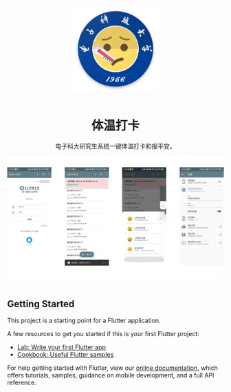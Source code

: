 

<div align="center">
<img align="center" src="./imgs/web_hi_res_512.png" alt="icon" height=200/>
<br/><br/>
<h1 align="center">体温打卡</h1>

电子科大研究生系统一键体温打卡和报平安。


<img align="center" src="./imgs/screenshot.png" alt="screenshot"/>
</div>

<br/>

## Getting Started

This project is a starting point for a Flutter application.

A few resources to get you started if this is your first Flutter project:

- [Lab: Write your first Flutter app](https://flutter.dev/docs/get-started/codelab)
- [Cookbook: Useful Flutter samples](https://flutter.dev/docs/cookbook)

For help getting started with Flutter, view our
[online documentation](https://flutter.dev/docs), which offers tutorials,
samples, guidance on mobile development, and a full API reference.
